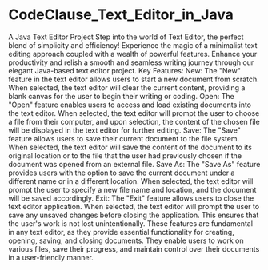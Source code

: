 # CodeClause_Text_Editor_in_Java
A Java Text Editor Project
Step into the world of Text Editor, the perfect blend of simplicity and efficiency! Experience the magic of a minimalist text editing approach coupled with a wealth of powerful features. Enhance your productivity and relish a smooth and seamless writing journey through our elegant Java-based text editor project. 
Key Features:
New: The "New" feature in the text editor allows users to start a new document from scratch. When selected, the text editor will clear the current content, providing a blank canvas for the user to begin their writing or coding.
Open: The "Open" feature enables users to access and load existing documents into the text editor. When selected, the text editor will prompt the user to choose a file from their computer, and upon selection, the content of the chosen file will be displayed in the text editor for further editing.
Save: The "Save" feature allows users to save their current document to the file system. When selected, the text editor will save the content of the document to its original location or to the file that the user had previously chosen if the document was opened from an external file.
Save As: The "Save As" feature provides users with the option to save the current document under a different name or in a different location. When selected, the text editor will prompt the user to specify a new file name and location, and the document will be saved accordingly.
Exit: The "Exit" feature allows users to close the text editor application. When selected, the text editor will prompt the user to save any unsaved changes before closing the application. This ensures that the user's work is not lost unintentionally.
These features are fundamental in any text editor, as they provide essential functionality for creating, opening, saving, and closing documents. They enable users to work on various files, save their progress, and maintain control over their documents in a user-friendly manner.









